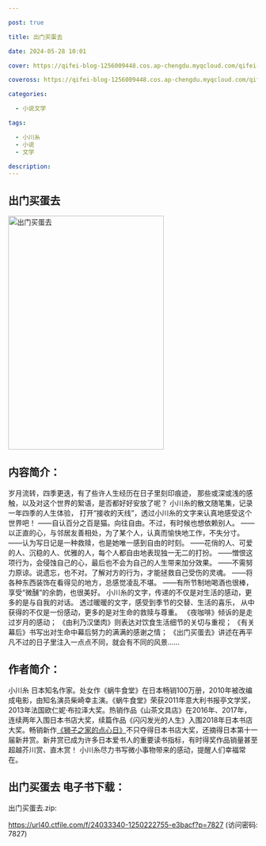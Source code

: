```yaml
---

post: true

title: 出门买蛋去

date: 2024-05-28 10:01

cover: https://qifei-blog-1256009448.cos.ap-chengdu.myqcloud.com/qifei-blog/65f193bc9f345e8d03b8933a.jpg

coveross: https://qifei-blog-1256009448.cos.ap-chengdu.myqcloud.com/qifei-blog/65f193bc9f345e8d03b8933a.jpg

categories:

  - 小说文学

tags:

  - 小川糸
  - 小说
  - 文学

description:
---
```


## 出门买蛋去
<img alt="出门买蛋去 " class="aligncenter loaded" data-was-processed="true" decoding="async" fetchpriority="high" height="471" src="https://qifei-blog-1256009448.cos.ap-chengdu.myqcloud.com/qifei-blog/65f193bc9f345e8d03b8933a.jpg " style="cursor: zoom-in;" width="314"/>

## 内容简介：

岁月流转，四季更迭，有了些许人生经历在日子里刻印痕迹， 那些或深或浅的感触，以及对这个世界的絮语，是否都好好安放了呢？ 小川糸的散文随笔集，记录一年四季的人生体验， 打开“接收的天线”，透过小川糸的文字来认真地感受这个世界吧！ ——自认百分之百是猫。向往自由。不过，有时候也想依赖别人。 ——以正直的心，与邻居友善相处，为了某个人，认真而愉快地工作，不失分寸。 ——认为写日记是一种救赎，也是她唯一感到自由的时刻。 ——花俏的人、可爱的人、沉稳的人、优雅的人，每个人都自由地表现独一无二的打扮。 ——憎恨这项行为，会侵蚀自己的心，最后也不会为自己的人生带来加分效果。 ——不需努力原谅。说遗忘，也不对。了解对方的行为，才能拯救自己受伤的灵魂。 ——将各种东西装饰在看得见的地方，总感觉凌乱不堪。 ——有所节制地喝酒也很棒，享受“微醺”的余韵，也很美好。 小川糸的文字，传递的不仅是对生活的感动，更多的是与自我的对话。 透过暖暖的文字，感受到季节的交替、生活的喜乐， 从中获得的不仅是一份感动，更多的是对生命的救赎与尊重。 《夜咖啡》倾诉的是走过岁月的感动； 《由利乃汉堡肉》则表达对饮食生活细节的关切与重视； 《有关幕后》书写出对生命中幕后努力的满满的感谢之情； 《出门买蛋去》讲述在再平凡不过的日子里注入一点点不同，就会有不同的风景……

## 作者简介：

小川糸 日本知名作家。处女作《蜗牛食堂》在日本畅销100万册，2010年被改编成电影，由知名演员柴崎幸主演。《蜗牛食堂》荣获2011年意大利书报亭文学奖，2013年法国欧仁妮·布拉泽大奖。热销作品《山茶文具店》在2016年、2017年，连续两年入围日本书店大奖，续篇作品《闪闪发光的人生》入围2018年日本书店大奖。畅销新作<a href="https://www.huibooks.com/18894.html">《狮子之家的点心日》</a>不只夺得日本书店大奖，还摘得日本第十一届新井赏。新井赏已成为许多日本爱书人的重要读书指标，有时得奖作品销量甚至超越芥川赏、直木赏！ 小川糸尽力书写微小事物带来的感动，提醒人们幸福常在。

## 出门买蛋去 电子书下载：



出门买蛋去.zip: 

https://url40.ctfile.com/f/24033340-1250222755-e3bacf?p=7827 (访问密码: 7827)
